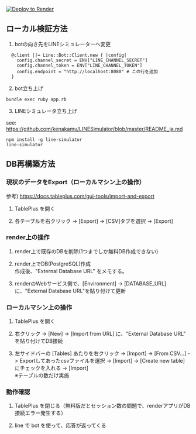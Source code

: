 [![Deploy to Render](http://render.com/images/deploy-to-render-button.svg)](https://render.com/deploy)

## ローカル検証方法

1. botの向き先をLINEシミュレーターへ変更

```
  @client ||= Line::Bot::Client.new { |config|
    config.channel_secret = ENV["LINE_CHANNEL_SECRET"]
    config.channel_token = ENV["LINE_CHANNEL_TOKEN"]
    config.endpoint = "http://localhost:8080" # この行を追加
  }
```

2. bot立ち上げ

```
bundle exec ruby app.rb
```

3. LINEシミュレータ立ち上げ

see: https://github.com/kenakamu/LINESimulator/blob/master/README_ja.md

```
npm install -g line-simulator
line-simulator
```

## DB再構築方法

### 現状のデータをExport（ローカルマシン上の操作）

参考) https://docs.tableplus.com/gui-tools/import-and-export

1. TablePlus を開く

2. 各テーブルを右クリック -> [Export] -> [CSV]タブを選択 -> [Export]

### render上の操作

1. render上で既存のDBを削除(1つまでしか無料DB作成できない)

2. render上でDB(PostgreSQL)作成  
作成後、"External Database URL" をメモする。

3. renderのWebサービス側で、[Environment] -> [DATABASE_URL] に、"External Database URL"を貼り付けて更新

### ローカルマシン上の操作

1. TablePlus を開く

2. 右クリック -> [New] -> [Import from URL] に、"External Database URL" を貼り付けてDB接続

3. 左サイドバーの [Tables] あたりを右クリック -> [Import] -> [From CSV...] -> Exportしてあったcsvファイルを選択 -> [Import] -> [Create new table] にチェックを入れる -> [Import]  
※テーブルの数だけ実施

<!-- ### ローカルマシン上の操作(新規テーブルを作成する場合)

1. TablePlus を開く

2. 右クリック -> [New] -> [Import from URL] に、"External Database URL" を貼り付けてDB接続

3. [Ctrl + e] でクエリエディターを開く

4. dbフォルダの内容を貼り付け -> [Run Current] -->

### 動作確認

1. TablePlus を閉じる（無料版だとセッション数の問題で、renderアプリがDB接続エラー発生する）

2. line で bot を使って、応答が返ってくる
